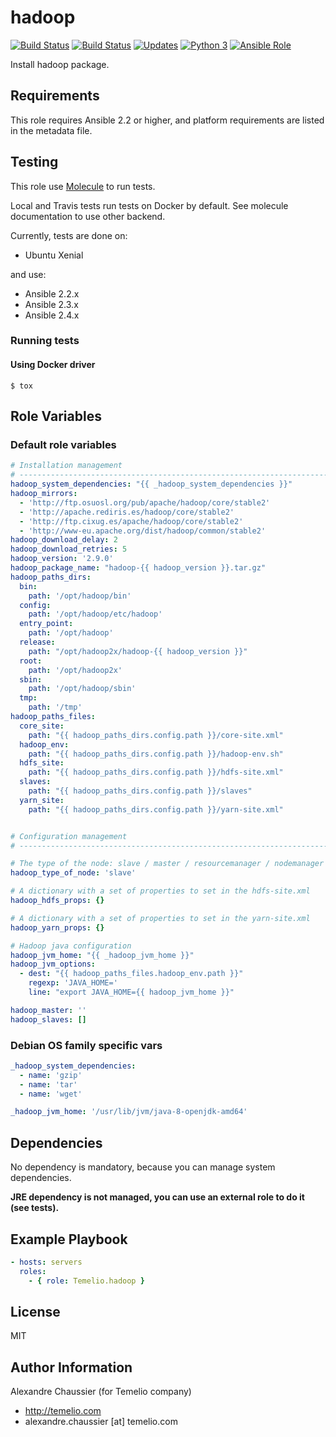 # hadoop

[![Build Status](https://img.shields.io/travis/Temelio/ansible-role-hadoop/master.svg?label=travis_master)](https://travis-ci.org/Temelio/ansible-role-hadoop)
[![Build Status](https://img.shields.io/travis/Temelio/ansible-role-hadoop/develop.svg?label=travis_develop)](https://travis-ci.org/Temelio/ansible-role-hadoop)
[![Updates](https://pyup.io/repos/github/Temelio/ansible-role-hadoop/shield.svg)](https://pyup.io/repos/github/Temelio/ansible-role-hadoop/)
[![Python 3](https://pyup.io/repos/github/Temelio/ansible-role-hadoop/python-3-shield.svg)](https://pyup.io/repos/github/Temelio/ansible-role-hadoop/)
[![Ansible Role](https://img.shields.io/ansible/role/22474.svg)](https://galaxy.ansible.com/Temelio/hadoop/)

Install hadoop package.

## Requirements

This role requires Ansible 2.2 or higher,
and platform requirements are listed in the metadata file.

## Testing

This role use [Molecule](https://github.com/metacloud/molecule/) to run tests.

Local and Travis tests run tests on Docker by default.
See molecule documentation to use other backend.

Currently, tests are done on:
- Ubuntu Xenial

and use:
- Ansible 2.2.x
- Ansible 2.3.x
- Ansible 2.4.x

### Running tests

#### Using Docker driver

```
$ tox
```

## Role Variables

### Default role variables

``` yaml
# Installation management
# -----------------------------------------------------------------------------
hadoop_system_dependencies: "{{ _hadoop_system_dependencies }}"
hadoop_mirrors:
  - 'http://ftp.osuosl.org/pub/apache/hadoop/core/stable2'
  - 'http://apache.rediris.es/hadoop/core/stable2'
  - 'http://ftp.cixug.es/apache/hadoop/core/stable2'
  - 'http://www-eu.apache.org/dist/hadoop/common/stable2'
hadoop_download_delay: 2
hadoop_download_retries: 5
hadoop_version: '2.9.0'
hadoop_package_name: "hadoop-{{ hadoop_version }}.tar.gz"
hadoop_paths_dirs:
  bin:
    path: '/opt/hadoop/bin'
  config:
    path: '/opt/hadoop/etc/hadoop'
  entry_point:
    path: '/opt/hadoop'
  release:
    path: "/opt/hadoop2x/hadoop-{{ hadoop_version }}"
  root:
    path: '/opt/hadoop2x'
  sbin:
    path: '/opt/hadoop/sbin'
  tmp:
    path: '/tmp'
hadoop_paths_files:
  core_site:
    path: "{{ hadoop_paths_dirs.config.path }}/core-site.xml"
  hadoop_env:
    path: "{{ hadoop_paths_dirs.config.path }}/hadoop-env.sh"
  hdfs_site:
    path: "{{ hadoop_paths_dirs.config.path }}/hdfs-site.xml"
  slaves:
    path: "{{ hadoop_paths_dirs.config.path }}/slaves"
  yarn_site:
    path: "{{ hadoop_paths_dirs.config.path }}/yarn-site.xml"


# Configuration management
# -----------------------------------------------------------------------------

# The type of the node: slave / master / resourcemanager / nodemanager / datanode / namenode
hadoop_type_of_node: 'slave'

# A dictionary with a set of properties to set in the hdfs-site.xml
hadoop_hdfs_props: {}

# A dictionary with a set of properties to set in the yarn-site.xml
hadoop_yarn_props: {}

# Hadoop java configuration
hadoop_jvm_home: "{{ _hadoop_jvm_home }}"
hadoop_jvm_options:
  - dest: "{{ hadoop_paths_files.hadoop_env.path }}"
    regexp: 'JAVA_HOME='
    line: "export JAVA_HOME={{ hadoop_jvm_home }}"

hadoop_master: ''
hadoop_slaves: []
```

### Debian OS family specific vars

``` yaml
_hadoop_system_dependencies:
  - name: 'gzip'
  - name: 'tar'
  - name: 'wget'

_hadoop_jvm_home: '/usr/lib/jvm/java-8-openjdk-amd64'
```

## Dependencies

No dependency is mandatory, because you can manage system dependencies.

**JRE dependency is not managed, you can use an external role to do it (see tests).**


## Example Playbook

``` yaml
- hosts: servers
  roles:
    - { role: Temelio.hadoop }
```

## License

MIT

## Author Information

Alexandre Chaussier (for Temelio company)
- http://temelio.com
- alexandre.chaussier [at] temelio.com
